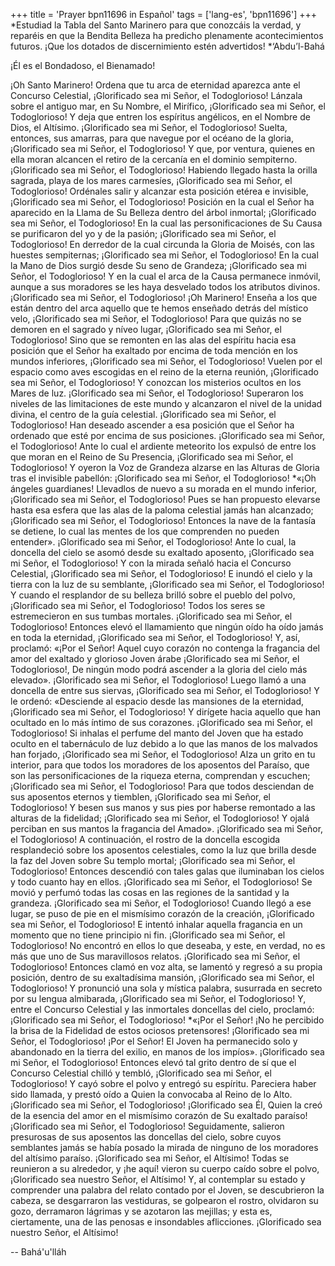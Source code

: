 +++
title = 'Prayer bpn11696 in Español'
tags = ['lang-es', 'bpn11696']
+++
*Estudiad la Tabla del Santo Marinero para que conozcáis la verdad, y reparéis en que la Bendita Belleza ha predicho plenamente acontecimientos futuros. ¡Que los dotados de discernimiento estén advertidos! 
*‘Abdu’l-Bahá
 


¡Él es el Bondadoso, el Bienamado!

¡Oh Santo Marinero! Ordena que tu arca de eternidad aparezca ante el Concurso Celestial,
¡Glorificado sea mi Señor, el Todoglorioso! 
Lánzala sobre el antiguo mar, en Su Nombre, el Mirífico,
¡Glorificado sea mi Señor, el Todoglorioso! 
Y deja que entren los espíritus angélicos, en el Nombre de Dios, el Altísimo.
¡Glorificado sea mi Señor, el Todoglorioso! 
Suelta, entonces, sus amarras, para que navegue por el océano de la gloria,
¡Glorificado sea mi Señor, el Todoglorioso! 
Y que, por ventura, quienes en ella moran alcancen el retiro de la cercanía en el dominio sempiterno.
¡Glorificado sea mi Señor, el Todoglorioso! 
Habiendo llegado hasta la orilla sagrada, playa de los mares carmesíes,
¡Glorificado sea mi Señor, el Todoglorioso! 
Ordénales salir y alcanzar esta posición etérea e invisible,
¡Glorificado sea mi Señor, el Todoglorioso! 
Posición en la cual el Señor ha aparecido en la Llama de Su Belleza dentro del árbol inmortal;
¡Glorificado sea mi Señor, el Todoglorioso! 
En la cual las personificaciones de Su Causa se purificaron del yo y de la pasión;
¡Glorificado sea mi Señor, el Todoglorioso! 
En derredor de la cual circunda la Gloria de Moisés, con las huestes sempiternas;
¡Glorificado sea mi Señor, el Todoglorioso! 
En la cual la Mano de Dios surgió desde Su seno de Grandeza;
¡Glorificado sea mi Señor, el Todoglorioso! 
Y en la cual el arca de la Causa permanece inmóvil, aunque a sus moradores se les haya desvelado todos los atributos divinos.
¡Glorificado sea mi Señor, el Todoglorioso! 
¡Oh Marinero! Enseña a los que están dentro del arca aquello que te hemos enseñado detrás del místico velo,
¡Glorificado sea mi Señor, el Todoglorioso! 
Para que quizás no se demoren en el sagrado y níveo lugar,
¡Glorificado sea mi Señor, el Todoglorioso! 
Sino que se remonten en las alas del espíritu hacia esa posición que el Señor ha exaltado por encima de toda mención en los mundos inferiores,
¡Glorificado sea mi Señor, el Todoglorioso! 
Vuelen por el espacio como aves escogidas en el reino de la eterna reunión,
¡Glorificado sea mi Señor, el Todoglorioso! 
Y conozcan los misterios ocultos en los Mares de luz.
¡Glorificado sea mi Señor, el Todoglorioso! 
Superaron los niveles de las limitaciones de este mundo y alcanzaron el nivel de la unidad divina, el centro de la guía celestial.
¡Glorificado sea mi Señor, el Todoglorioso! 
Han deseado ascender a esa posición que el Señor ha ordenado que esté por encima de sus posiciones.
¡Glorificado sea mi Señor, el Todoglorioso! 
Ante lo cual el ardiente meteorito los expulsó de entre los que moran en el Reino de Su Presencia,
¡Glorificado sea mi Señor, el Todoglorioso! 
Y oyeron la Voz de Grandeza alzarse en las Alturas de Gloria tras el invisible pabellón:
¡Glorificado sea mi Señor, el Todoglorioso! 
*«¡Oh ángeles guardianes! Llevadlos de nuevo a su morada en el mundo inferior,
¡Glorificado sea mi Señor, el Todoglorioso! 
Pues se han propuesto elevarse hasta esa esfera que las alas de la paloma celestial jamás han alcanzado;
¡Glorificado sea mi Señor, el Todoglorioso! 
Entonces la nave de la fantasía se detiene, lo cual las mentes de los que comprenden no pueden entender».
¡Glorificado sea mi Señor, el Todoglorioso! 
Ante lo cual, la doncella del cielo se asomó desde su exaltado aposento,
¡Glorificado sea mi Señor, el Todoglorioso! 
Y con la mirada señaló hacia el Concurso Celestial,
¡Glorificado sea mi Señor, el Todoglorioso! 
E inundó el cielo y la tierra con la luz de su semblante,
¡Glorificado sea mi Señor, el Todoglorioso! 
Y cuando el resplandor de su belleza brilló sobre el pueblo del polvo,
¡Glorificado sea mi Señor, el Todoglorioso! 
Todos los seres se estremecieron en sus tumbas mortales.
¡Glorificado sea mi Señor, el Todoglorioso! 
Entonces elevó el llamamiento que ningún oído ha oído jamás en toda la eternidad,
¡Glorificado sea mi Señor, el Todoglorioso! 
Y, así, proclamó: «¡Por el Señor! Aquel cuyo corazón no contenga la fragancia del amor del exaltado y glorioso Joven árabe
¡Glorificado sea mi Señor, el Todoglorioso!, 
De ningún modo podrá ascender a la gloria del cielo más elevado».
¡Glorificado sea mi Señor, el Todoglorioso! 
Luego llamó a una doncella de entre sus siervas,
¡Glorificado sea mi Señor, el Todoglorioso! 
Y le ordenó: «Desciende al espacio desde las mansiones de la eternidad,
¡Glorificado sea mi Señor, el Todoglorioso! 
Y dirígete hacia aquello que han ocultado en lo más íntimo de sus corazones.
¡Glorificado sea mi Señor, el Todoglorioso! 
Si inhalas el perfume del manto del Joven que ha estado oculto en el tabernáculo de luz debido a lo que las manos de los malvados han forjado,
¡Glorificado sea mi Señor, el Todoglorioso! 
Alza un grito en tu interior, para que todos los moradores de los aposentos del Paraíso, que son las personificaciones de la riqueza eterna, comprendan y escuchen;
¡Glorificado sea mi Señor, el Todoglorioso! 
Para que todos desciendan de sus aposentos eternos y tiemblen,
¡Glorificado sea mi Señor, el Todoglorioso! 
Y besen sus manos y sus pies por haberse remontado a las alturas de la fidelidad;
¡Glorificado sea mi Señor, el Todoglorioso! 
Y ojalá perciban en sus mantos la fragancia del Amado».
¡Glorificado sea mi Señor, el Todoglorioso! 
A continuación, el rostro de la doncella escogida resplandeció sobre los aposentos celestiales, como la luz que brilla desde la faz del Joven sobre Su templo mortal;
¡Glorificado sea mi Señor, el Todoglorioso! 
Entonces descendió con tales galas que iluminaban los cielos y todo cuanto hay en ellos.
¡Glorificado sea mi Señor, el Todoglorioso! 
Se movió y perfumó todas las cosas en las regiones de la santidad y la grandeza.
¡Glorificado sea mi Señor, el Todoglorioso! 
Cuando llegó a ese lugar, se puso de pie en el mismísimo corazón de la creación,
¡Glorificado sea mi Señor, el Todoglorioso! 
E intentó inhalar aquella fragancia en un momento que no tiene principio ni fin.
¡Glorificado sea mi Señor, el Todoglorioso! 
No encontró en ellos lo que deseaba, y este, en verdad, no es más que uno de Sus maravillosos relatos.
¡Glorificado sea mi Señor, el Todoglorioso! 
Entonces clamó en voz alta, se lamentó y regresó a su propia posición, dentro de su exaltadísima mansión,
¡Glorificado sea mi Señor, el Todoglorioso! 
Y pronunció una sola y mística palabra, susurrada en secreto por su lengua almibarada,
¡Glorificado sea mi Señor, el Todoglorioso! 
Y, entre el Concurso Celestial y las inmortales doncellas del cielo, proclamó:
¡Glorificado sea mi Señor, el Todoglorioso! 
*«¡Por el Señor! ¡No he percibido la brisa de la Fidelidad de estos ociosos pretensores!
¡Glorificado sea mi Señor, el Todoglorioso! 
¡Por el Señor! El Joven ha permanecido solo y abandonado en la tierra del exilio, en manos de los impíos».
¡Glorificado sea mi Señor, el Todoglorioso! 
Entonces elevó tal grito dentro de sí que el Concurso Celestial chilló y tembló,
¡Glorificado sea mi Señor, el Todoglorioso! 
Y cayó sobre el polvo y entregó su espíritu. Pareciera haber sido llamada, y prestó oído a Quien la convocaba al Reino de lo Alto.
¡Glorificado sea mi Señor, el Todoglorioso! 
¡Glorificado sea Él, Quien la creó de la esencia del amor en el mismísimo corazón de Su exaltado paraíso!
¡Glorificado sea mi Señor, el Todoglorioso! 
Seguidamente, salieron presurosas de sus aposentos las doncellas del cielo, sobre cuyos semblantes jamás se había posado la mirada de ninguno de los moradores del altísimo paraíso.
¡Glorificado sea mi Señor, el Altísimo! 
Todas se reunieron a su alrededor, y ¡he aquí! vieron su cuerpo caído sobre el polvo,
¡Glorificado sea nuestro Señor, el Altísimo! 
Y, al contemplar su estado y comprender una palabra del relato contado por el Joven, se descubrieron la cabeza, se desgarraron las vestiduras, se golpearon el rostro, olvidaron su gozo, derramaron lágrimas y se azotaron las mejillas; y esta es, ciertamente, una de las penosas e insondables aflicciones.
¡Glorificado sea nuestro Señor, el Altísimo!

-- Bahá'u'lláh
